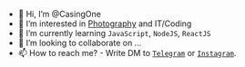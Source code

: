 - 👋 Hi, I’m @CasingOne
- 👀 I’m interested in [Photography](https://koristov.com) and IT/Coding
- 🌱 I’m currently learning `JavaScript`, `NodeJS`, `ReactJS`
- 💞️ I’m looking to collaborate on ...
- 📫 How to reach me? - Write DM to [`Telegram`](https://t.me/casing) or [`Instagram`](https://instagram.com/casingone).

<!---
CasingOne/CasingOne is a ✨ special ✨ repository because its `README.md` (this file) appears on your GitHub profile.
You can click the Preview link to take a look at your changes.
--->
